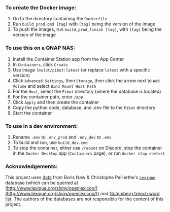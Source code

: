 ### To create the Docker image:
1. Go to the directory containing the `Dockerfile`
2. Run `build_prod.cmd [tag]` with `[tag]` being the version of the image
3. To push the images, run `build_prod_finish [tag]`, with `[tag]` being the version of the image

### To use this on a QNAP NAS:
1. Install the Container Station app from the App Center
2. In `Containers`, click `Create`
3. Use image `lmulot/pibot:latest` (or replace `latest` with a specific version)
4. Click `Advanced Settings`, then `Storage`, then click the arrow next to `Add Volume` and select `Bind Mount Host Path`
5. For the `Host`, select the `Pibot` directory (where the database is located)
6. For the container path, enter `/app`
7. Click `Apply` and then create the container
8. Copy the python code, database, and .env file to the `Pibot` directory
9. Start the container

### To use in a dev environment:
1. Rename `.env` to `.env_prod` and `.env_dev` to `.env`
2. To build and run, use `build_dev.cmd`
3. To stop the container, either use `/reboot` on Discord, stop the container in the `Docker Desktop` app (`Containers` page), or run `docker stop devtest`

### Acknowledgements:
This project uses [data](https://github.com/ZeGmX/PiflouzBot/blob/master/src/events/assets/) from Boris New & Christophe Pallierthe's [`Lexique`](http://www.lexique.org/) database (which can be queried at [http://www.lexique.org/shiny/openlexicon/](http://www.lexique.org/shiny/openlexicon/)) and [Gutemberg french word list](https://github.com/chrplr/openlexicon/blob/master/datasets-info/Liste-de-mots-francais-Gutenberg/README-liste-francais-Gutenberg.md).
The authors of the databases are not responsible for the content of this project.